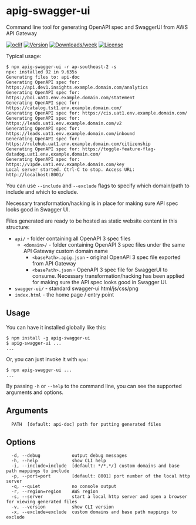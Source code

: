 apig-swagger-ui
===============

Command line tool for generating OpenAPI spec and SwaggerUI from AWS API Gateway

[![oclif](https://img.shields.io/badge/cli-oclif-brightgreen.svg)](https://oclif.io)
[![Version](https://img.shields.io/npm/v/apig-swagger-ui.svg)](https://npmjs.org/package/apig-swagger-ui)
[![Downloads/week](https://img.shields.io/npm/dw/apig-swagger-ui.svg)](https://npmjs.org/package/apig-swagger-ui)
[![License](https://img.shields.io/npm/l/apig-swagger-ui.svg)](https://github.com/james-hu/apig-swagger-ui/blob/master/package.json)

Typical usage:

```sh-session
$ npx apig-swagger-ui -r ap-southeast-2 -s
npx: installed 92 in 9.635s
Generating files to: api-doc
Generating OpenAPI spec for: https://api.dev1.insights.example.domain.com/analytics
Generating OpenAPI spec for: https://boi.uat1.env.example.domain.com/statement
Generating OpenAPI spec for: https://catalog.tst1.env.example.domain.com/
Generating OpenAPI spec for: https://cis.uat1.env.example.domain.com/
Generating OpenAPI spec for: https://leads.uat1.env.example.domain.com/v2
Generating OpenAPI spec for: https://leads.uat1.env.example.domain.com/inbound
Generating OpenAPI spec for: https://rulehub.uat1.env.example.domain.com/citizenship
Generating OpenAPI spec for: https://toggle-feature-flag-datadog.uat1.env.example.domain.com/
Generating OpenAPI spec for: https://v1pde.uat1.env.example.domain.com/key
Local server started. Ctrl-C to stop. Access URL: http://localhost:8001/
```

You can use `--include` and `--exclude` flags to specify which domain/path to include and which to exclude.

Necessary transformation/hacking is in place for making sure API spec looks good in Swagger UI.

Files generated are ready to be hosted as static website content in this structure:

* `api/` - folder containing all OpenAPI 3 spec files
  * `<domain>/` - folder containing OpenAPI 3 spec files under the same API Gateway custom domain name
    * `<basePath>.apig.json` - original OpenAPI 3 spec file exported from API Gateway
    * `<basePath>.json` - OpenAPI 3 spec file for SwaggerUI to consume. Necessary transformation/hacking has been applied for making sure the API spec looks good in Swagger UI.
* `swagger-ui/` - standard swagger-ui html/js/css/png 
* `index.html` - the home page / entry point

## Usage

You can have it installed globally like this:

```sh-session
$ npm install -g apig-swagger-ui
$ apig-swagger-ui ...
...
```

Or, you can just invoke it with `npx`:

```sh-session
$ npx apig-swagger-ui ...
...
```

By passing `-h` or `--help` to the command line, you can see the supported arguments and options.

## Arguments

```sh-session
  PATH  [default: api-doc] path for putting generated files
```

## Options

```sh-session
  -d, --debug            output debug messages
  -h, --help             show CLI help
  -i, --include=include  [default: */*,*/] custom domains and base path mappings to include
  -p, --port=port        [default: 8001] port number of the local http server
  -q, --quiet            no console output
  -r, --region=region    AWS region
  -s, --server           start a local http server and open a browser for viewing generated files
  -v, --version          show CLI version
  -x, --exclude=exclude  custom domains and base path mappings to exclude
```
